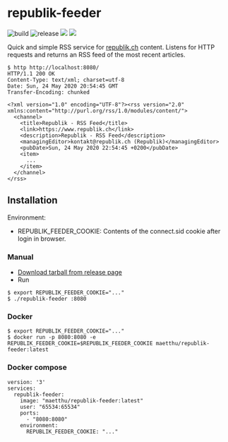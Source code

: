# republik-feeder

![build](https://github.com/maetthu/republik-feeder/workflows/build/badge.svg) 
![release](https://github.com/maetthu/republik-feeder/workflows/release/badge.svg)
[![](https://images.microbadger.com/badges/version/maetthu/republik-feeder.svg)](https://microbadger.com/images/maetthu/republik-feeder "Get your own version badge on microbadger.com")
[![](https://images.microbadger.com/badges/image/maetthu/republik-feeder.svg)](https://microbadger.com/images/maetthu/republik-feeder "Get your own image badge on microbadger.com")

Quick and simple RSS service for [republik.ch](https://www.republik.ch) content. Listens for HTTP requests and returns an RSS feed of the most recent articles.

```
$ http http://localhost:8080/
HTTP/1.1 200 OK
Content-Type: text/xml; charset=utf-8
Date: Sun, 24 May 2020 20:54:45 GMT
Transfer-Encoding: chunked

<?xml version="1.0" encoding="UTF-8"?><rss version="2.0" xmlns:content="http://purl.org/rss/1.0/modules/content/">
  <channel>
    <title>Republik - RSS Feed</title>
    <link>https://www.republik.ch</link>
    <description>Republik - RSS Feed</description>
    <managingEditor>kontakt@republik.ch (Republik)</managingEditor>
    <pubDate>Sun, 24 May 2020 22:54:45 +0200</pubDate>
    <item>
      ...
    </item>
  </channel>
</rss>
```

## Installation

Environment:

* REPUBLIK_FEEDER_COOKIE: Contents of the connect.sid cookie after login in browser.

### Manual

* [Download tarball from release page](https://github.com/maetthu/republik-feeder/releases)
* Run

``` 
$ export REPUBLIK_FEEDER_COOKIE="..."
$ ./republik-feeder :8080
```

### Docker

```
$ export REPUBLIK_FEEDER_COOKIE="..."
$ docker run -p 8080:8080 -e REPUBLIK_FEEDER_COOKIE=$REPUBLIK_FEEDER_COOKIE maetthu/republik-feeder:latest
```

### Docker compose

```
version: '3'
services:
  republik-feeder:
    image: "maetthu/republik-feeder:latest"
    user: "65534:65534"
    ports:
      - "8080:8080"
    environment:
      REPUBLIK_FEEDER_COOKIE: "..."
```
